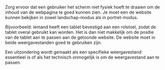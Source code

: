 <!-- @license CC0-1.0 -->

Zorg ervoor dat een gebruiker het scherm niet fysiek hoeft te draaien om de inhoud van de webpagina te goed kunnen zien. Je moet een de website kunnen bekijken in zowel landschap-modus als in portret-modus.

Bijvoorbeeld: iemand heeft een tablet bevestigd aan een rolstoel, zodat de tablet overal gebruikt kan worden. Het is dan niet makkelijk om de positie van de tablet aan te passen aan de getoonde website. De website moet in beide weergavestanden goed te gebruiken zijn.

Een uitzondering wordt gemaakt als een specifieke weergavestand essentieel is of als het technisch onmogelijk is om de weergavestand aan te passen.
